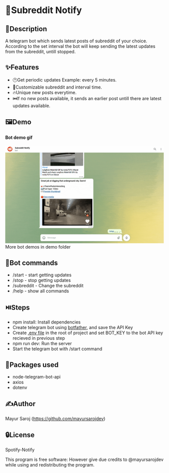 # 🔔Subreddit Notify

## 📰Description

A telegram bot which sends latest posts of subreddit of your choice. According to the set interval the bot will keep sending the latest updates from the subreddit, untill stopped.

## ✨Features

- 🕐Get periodic updates Example: every 5 minutes.
- 💁Customizable subreddit and interval time.
- 🔥Unique new posts everytime.
- ⏮️If no new posts available, it sends an earlier post untill there are latest updates available.

## 🖼️Demo

#### Bot demo gif

![Bot Demo](demo/demo.gif)
More bot demos in demo folder

## 🤖Bot commands

- /start - start getting updates
- /stop - stop getting updates
- /subreddit - Change the subreddit
- /help - show all commands

## ⏯️Steps

- npm install: Install dependencies
- Create telegram bot using [botfather](https://www.siteguarding.com/en/how-to-get-telegram-bot-api-token), and save the API Key
- Create [.env file](https://www.freecodecamp.org/news/how-to-use-node-environment-variables-with-a-dotenv-file-for-node-js-and-npm/) in the root of project and set BOT_KEY to the bot API key recieved in previous step
- npm run dev: Run the server
- Start the telegram bot with /start command

## 👜Packages used

- node-telegram-bot-api
- axios
- dotenv

## ✍️Author

Mayur Saroj (https://github.com/mayursarojdev)

## 🔒License

Spotify-Notify

This program is free software: However give due credits to @mayursarojdev while using and redistributing the program.
